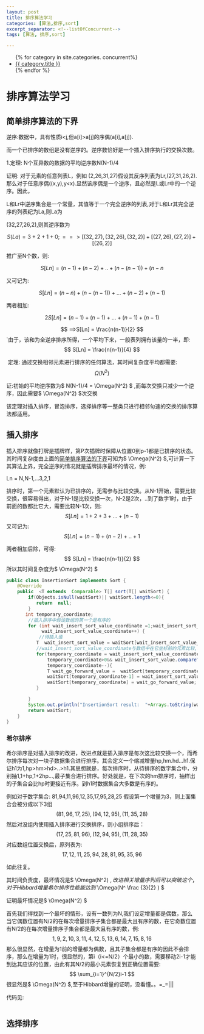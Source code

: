 ```yaml
---
layout: post
title: 排序算法学习
categories: [算法,排序,sort]
excerpt_separator: <!--listOfConcurrent-->
tags: [算法, 排序,sort]

---
```


<!--listOfConcurrent-->

<ul>
{% for category in site.categories. concurrent%}
      <li><a href="{{ category.url}}">{{ category.title }}</a></li>
{% endfor %}
</ul>

<!--listOfConcurrent-->

# 排序算法学习

## 简单排序算法的下界

逆序:数据中，具有性质i<j,但a[i]>a[j]的序偶(a[i],a[j]).

而一个已排序的数组是没有逆序的。逆序数恰好是一个插入排序执行的交换次数。

1.定理: N个互异数的数据的平均逆序数N(N-1)/4

 证明: 对于元素的任意列表L，例如 (2,26,31,27)假设其反序列表为Lr,(27,31,26,2).那么对于任意序偶((x,y),y<x).显然该序偶是一个逆序，且必然是L或Lr中的一个逆序。因此，

​    L和Lr中逆序集合是一个常量，其值等于一个完全逆序的列表,对于L和Lr其完全逆序的列表纪为La,则La为

(32,27,26,2),则其逆序数为

$$
S(La) = 3 +2+1+0;  ==>[(32,27),(32,26),(32,2)]   +[(27,26),(27,2)] + [(26,2)]
$$


推广至N个数，则:

$$
S[Ln] = (n-1)+(n-2)+..+(n-(n-1))+(n-n
$$


又可记为:

$$
S[Ln] = (n-n)+(n-(n-1))+...+(n-2)+(n-1)
$$


两者相加:

$$
 2S[Ln] = (n-1)+(n-1)+...+(n-1)+(n-1) 
$$

$$
==>S[Ln] = \frac{n(n-1)}{2}
$$
`由于，该和为全逆序排序所得，一个平均下来，一般表列拥有该量的一半，即:
$$
S[Ln] = \frac{n(n-1)}{4}
$$


​          定理: 通过交换相邻元素进行排序的任何算法，其时间复杂度平均都需要:
$$
\Omega(N^2)
$$


   证:初始的平均逆序数为$  N(N-1)/4 = \Omega(N^2) $ ,而每次交换只减少一个逆序，因此需要$ \Omega(N^2) $次交换

该定理对插入排序，冒泡排序，选择排序等一整类只进行相邻匀速的交换的排序算法都适用。



## 插入排序

插入排序就像打牌是插牌样，第P次插牌时保障从位置0到p-1都是已排序的状态。其时间复杂度由上面的<a href="#简单排序算法的下界">简单排序算法的下界</a>可知为$  \Omega(N^2) $,可计算一下其算法上界，完全逆序的情况就是插牌排序最坏的情况，例:

 Ln = N,N-1,...3,2,1

排序时，第一个元素默认为已排序的，无需参与比较交换。从N-1开始，需要比较交换，很容易得出，对于N-1是比较交换一次，N-2是2次，..到了数字1时，由于前面的数都比它大，需要比较N-1次，则:
$$
S[Ln] = 1+2+3+...+(n-1)
$$
又可记为:
$$
S[Ln] = (n-1)+(n-2)+..+1
$$

两者相加后除，可得:
$$
S[Ln] = \frac{n(n-1)}{2}
$$
所以其时间复杂度为$ \Omega(N^2) $


```java
public class InsertionSort implements Sort {
    @Override
    public  <T extends  Comparable> T[] sort(T[] waitSort) {
        if(Objects.isNull(waitSort)|| waitSort.length<=0){
           return  null;
        }
       int temporary_coordinate;
        //插入排序中假设数组的第一个是有序的
        for (int wait_insert_sort_value_coordinate =1;wait_insert_sort_value_coordinate < waitSort.length;
             wait_insert_sort_value_coordinate++) {
            //待插入值
           T  wait_insert_sort_value = waitSort[wait_insert_sort_value_coordinate];
           //wait_insert_sort_value_coordinate与数组中在它坐标前的元素比较,若比之前元素值小，则递归找到其合适的位置
           for(temporary_coordinate = wait_insert_sort_value_coordinate;
               temporary_coordinate>0&& wait_insert_sort_value.compareTo(waitSort[temporary_coordinate-1])<0;
               temporary_coordinate--){
               T wait_go_forward_value =  waitSort[temporary_coordinate-1];
               waitSort[temporary_coordinate-1] = wait_insert_sort_value;
               waitSort[temporary_coordinate] = wait_go_forward_value;
           }

        }
        System.out.println("InsertionSort result:  "+Arrays.toString(waitSort));
        return waitSort;
    }
}

```



### 希尔排序

希尔排序是对插入排序的改进，改进点就是插入排序是每次这比较交换一个，而希尔排序每次对一块子数据集合进行排序。其会定义一个缩减增量hp,hm.hd...h1.保证h1为1,hp>hm>hd>..>h1.其思想就是，每次排序时，从待排序的数字集合中，分别抽1,1+hp,1+2hp...,最子集合进行排序。好处就是，在下次的hm排序时，抽样出的子集合会比hp时更接近有序。到h1时数据集合大多数是有序的。

例如对于数字集合:
 81,94,11,96,12,35,17,95,28,25
假设第一个增量为3，则上面集合会被分成以下3组
$$
 (81,96,17,25),(94,12,95),(11,35,28)
$$
然后对没组内使用插入排序进行交换排序，则小组排序后：
$$
(17,25,81,96),(12,94,95),(11,28,35)
$$
对应数组位置交换后，原列表为:
$$
17,12,11,25,94,28,81,95,35,96
$$

如此往复。

其时间负责度，最坏情况是$ \Omega(N^2) $,改进相关增量序列后可以突破这个，对于Hibbard增量希尔排序性能能达到$ \Omega(N^ \frac {3}{2} ) $

证明最坏情况是$ \Omega(N^2) $

首先我们得找到一个最坏的情形，设有一数列为N,我们设定增量都是偶数，那么当它偶数位置有N/2的在每次增量排序子集合都是最大且有序的数，在它奇数位置有N/2的在每次增量排序子集合都是最大且有序的数，例:
$$
1,9,2,10,3,11,4,12,5,13,6,14,7,15,8,16
$$
那么很显然，在增量为1前的增量都为偶数，且其子集合都是有序的因此不会排序，那么在增量为1时，很显然的，第i（i<=N/2）个最小的数，需要移动2i-1才能到达其应该的位置，由此有其N/2的最小元素恢复到正确位置需要:
$$
\sum_{i=1}^{N/2}i-1
$$
很显然是$ \Omega(N^2) $,至于Hibbard增量的证明，没看懂。。=_=|||

代码见:

```java

```



## 选择排序



